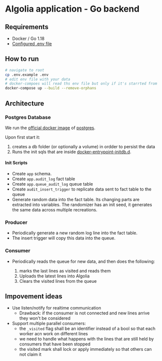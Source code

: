# Algolia application - Go backend

## Requirements

- Docker / Go 1.18
- [Configured .env file](../../README.md)

## How to run

```bash
# navigate to root
cp .env.example .env
# edit env file with your data
# docker-compoes will read ths env file but only if it's starrted from root
docker-compose up --build --remove-orphans
```

## Architecture

### Postgres Database

We run the [official docker image](https://hub.docker.com/_/postgres) of [postgres](./postgres).

Upon first start it:

1. creates a db folder (or optionally a volume) in ordder to persist the data
1. Runs the init sqls that are inside [docker-entrypoint-initdb.d](./postgres/docker-entrypoint-initdb.d).

#### Init Scripts

- Create `app` schema.
- Create `app.audit_log` fact table
- Create `app.queue_audit_log` queue table
- Create `audit_insert_trigger` to replicate data sent to fact table to the queue
- Generate random data into the fact table. Its changing parts are extracted into variables. The randomizer has an init seed, it generates the same data across multiple recreations.

### Producer

- Periodically generate a new random log line into the fact table.
- The insert trigger will copy this data into the queue.

### Consumer

- Periodically reads the queue for new data, and then does the following:

  1. marks the last lines as visited and reads them
  1. Uploads the latest lines into Algolia
  1. Clears the visited lines from the queue

## Impovement ideas

- Use listen/notify for realtime communication
  - Drawback: if the consumer is not connected and new lines arrive they won't be considered
- Support multiple parallel consumers:
  - the `_visited` flag shall be an identifier instead of a bool so that each worker acn work on different lines
  - we need to handle what happens with the lines that are still held by consumers that have been stopped
  - the visited mark shall lock or apply immediately so that others can not claim it
